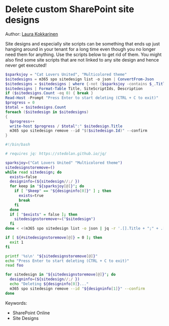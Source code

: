 # Delete custom SharePoint site designs

Author: [Laura Kokkarinen](https://laurakokkarinen.com/does-it-spark-joy-powershell-scripts-for-keeping-your-development-environment-tidy-and-spotless/#delete-all-sharepoint-site-designs-and-site-scripts)

Site designs and especially site scripts can be something that ends up just hanging around in your tenant for a long time even though you no longer need them for anything. Use the scripts below to get rid of them. You might also find some site scripts that are not linked to any site design and hence never get executed!

```powershell tab="PowerShell"
$sparksjoy = "Cat Lovers United", "Multicolored theme"
$sitedesigns = m365 spo sitedesign list -o json | ConvertFrom-Json
$sitedesigns = $sitedesigns | where {-not ($sparksjoy -contains $_.Title)}
$sitedesigns | Format-Table Title, SiteScriptIds, Description
if ($sitedesigns.Count -eq 0) { break }
Read-Host -Prompt "Press Enter to start deleting (CTRL + C to exit)"
$progress = 0
$total = $sitedesigns.Count
foreach ($sitedesign in $sitedesigns)
{
  $progress++
  write-host $progress / $total":" $sitedesign.Title
  m365 spo sitedesign remove --id "$($sitedesign.Id)" --confirm
}
```

```bash tab="Bash"
#!/bin/bash

# requires jq: https://stedolan.github.io/jq/

sparksjoy=("Cat Lovers United" "Multicolored theme")
sitedesignstoremove=()
while read sitedesign; do
  exists=false
  designinfo=(${sitedesign//;/ })
  for keep in "${sparksjoy[@]}"; do
    if [ "$keep" == "${designinfo[0]}" ] ; then
      exists=true
      break
    fi
  done
  if [ "$exists" = false ]; then
    sitedesignstoremove+=("$sitedesign")
  fi
done < <(m365 spo sitedesign list -o json | jq -r '.[].Title + ";" + .[].Id')

if [ ${#sitedesignstoremove[@]} = 0 ]; then
  exit 1
fi

printf '%s\n' "${sitedesignstoremove[@]}"
echo "Press Enter to start deleting (CTRL + C to exit)"
read foo

for sitedesign in "${sitedesignstoremove[@]}"; do
  designinfo=(${sitedesign//;/ })
  echo "Deleting ${designinfo[0]}..."
  m365 spo sitedesign remove --id "${designinfo[1]}" --confirm
done
```

Keywords:

- SharePoint Online
- Site Designs
